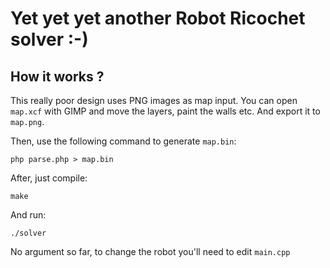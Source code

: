 # Yet yet yet another Robot Ricochet solver :-)

## How it works ?

This really poor design uses PNG images as map input. You can open `map.xcf` with GIMP and move
the layers, paint the walls etc. And export it to `map.png`.

Then, use the following command to generate `map.bin`:

    php parse.php > map.bin

After, just compile:

    make

And run:

    ./solver

No argument so far, to change the robot you'll need to edit `main.cpp`
